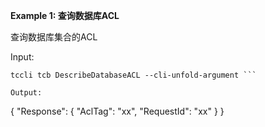 **Example 1: 查询数据库ACL**

查询数据库集合的ACL

Input: 

```
tccli tcb DescribeDatabaseACL --cli-unfold-argument ```

Output: 
```
{
    "Response": {
        "AclTag": "xx",
        "RequestId": "xx"
    }
}
```

